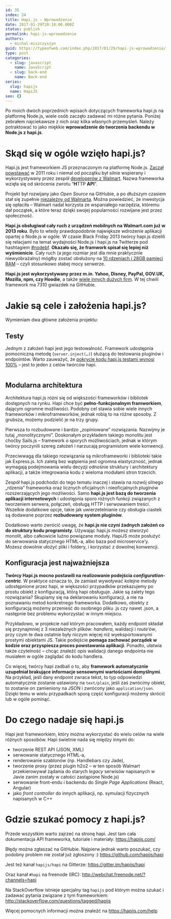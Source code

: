 ```yaml
---
id: 35
index: 24
title: Hapi.js – Wprowadzenie
date: 2017-01-29T20:18:00.000Z
status: publish
permalink: hapi-js-wprowadzenie
authors:
  - michal-miszczyszyn
guid: https://typeofweb.com/index.php/2017/01/29/hapi-js-wprowadzenie/
type: post
categories:
  - slug: javascript
    name: JavaScript
  - slug: back-end
    name: Back-end
series:
  slug: hapijs
  name: HapiJS
seo: {}
---
```


<p>Po moich dwóch poprzednich wpisach dotyczących frameworka hapi.js na platformę Node.js, wiele osób zaczęło zadawać mi różne pytania. Poniżej zebrałem najciekawsze z nich oraz kilka własnych przemyśleń. Należy potraktować to jako miękkie <strong>wprowadzenie do tworzenia backendu w Node.js z hapi.js</strong>.</p>

<h1 id="skdsiwoglewziohapijs">Skąd się w ogóle wzięło hapi.js?</h1>

<p>Hapi.js jest frameworkiem JS przeznaczonym na platformę Node.js.  <a href="https://github.com/hapijs/hapi/commit/1c4f07037a5812cec749ed802436fe3c2420f488">Zaczął powstawać</a> w 2011 roku i niemal od początku był silnie wspierany i wykorzystywany przez zespół <a href="https://hueniverse.com/2012/12/20/hapi-a-prologue/">developerów z Walmart</a>. Nazwa frameworka wzięła się od skrócenia zwrotu “<strong>H</strong>TTP <strong>API</strong>”.</p>

<p>Projekt był rozwijany jako <em>Open Source</em> na GitHubie, a po dłuższym czasiem stał się zupełnie <a href="https://hueniverse.com/2015/03/17/on-leaving-walmart/">niezależny od Walmarta</a>. Można powiedzieć, że inwestycja się opłaciła – Walmart nadal korzysta ze wspaniałego narzędzia, któremu dał początek, a które teraz dzięki swojej popularności rozwijane jest przez społeczność.</p>

<p><strong>Hapi.js obsługiwał cały ruch z urządzeń mobilnych na Walmart.com już w 2013 roku</strong>. Było to wtedy prawdopodobnie największe wdrożenie aplikacji opartej o Node.js w ogóle. W czasie Black Friday 2013 twórcy hapi.js dzielili się relacjami na temat wydajności Node.js i hapi.js na Twitterze pod hashtagiem <a href="https://twitter.com/search?q=%23nodebf%20%40eranhammer">#nodebf</a>. <strong>Okazało się, że framwork spisał się lepiej niż wyśmienicie</strong>. Cały ruch (a jego rozmiar jest dla mnie praktycznie niewyobrażalny) mógłby zostać obsłużony na <a href="https://github.com/hapijs/hapi/issues/1326#issuecomment-32313454">10 rdzeniach i 28GB pamięci RAM</a> – czyli stosunkowo słabej mocy serwerze.</p>

<p><strong>Hapi.js jest wykorzystywany przez m.in. Yahoo, Disney, PayPal, GOV.UK, Mozilla, npm, czy Hoodie</strong>, a także <a href="https://hapijs.com/community">wiele innych dużych firm</a>. W tej chwili framework ma 7310 gwiazdek na GitHubie.</p>

<h1 id="jakiesceleizaoeniahapijs">Jakie są cele i założenia hapi.js?</h1>

<p>Wymieniam dwa główne założenia projektu:</p>

<h2 id="testy">Testy</h2>

<p>Jednym z założeń hapi jest jego testowalność. Framework udostępnia pomocniczną metodę (<code>server.inject(…)</code>) służącą do testowania pluginów i endpointów. Warto zauważyć, że <a href="https://travis-ci.org/hapijs/hapi/jobs/189943204">pokrycie kodu hapi.js testami wynosi 100%</a> – jest to jeden z celów twórców hapi.</p>

<p><img src="/content/images/2017/01/Screenshot-2017-01-29-23.48.11.png" alt="" /></p>

<h2 id="modularnaarchitektura">Modularna architektura</h2>

<p>Architektura hapi.js różni się od większości frameworków i bibliotek dostępnych na rynku. Hapi chce być <strong>pełno-funkcjonalnym framworkiem</strong>, dającym ogromne możliwości. Podobny cel stawia sobie wiele innych frameworków i mikroframeworków, jednak robią to na różne sposoby. Z grubsza, możemy podzielić je na trzy grupy.</p>

<p>Pierwsza to rozbudowane i bardzo „zopiniowane” rozwiązania. Nazwijmy je tutaj „monolitycznymi”. Doskonałym przykładem takiego monolitu jest choćby Sails.js – framework o sporych możliwościach, jednak w którym twórcy poczynili szereg założeń i narzucają programistom wiele konwencji.</p>

<p>Przeciwwagą dla takiego rozwiązania są mikroframeworki i biblioteki takie jak Express.js. Ich zaletą bez wątpienia jest ogromna elastyczność, jednak wymagają podejmowania wielu decyzji odnośnie struktury i architektury aplikacji, a także integrowania kodu z wieloma modułami stron trzecich.</p>

<p>Zespół hapi.js podchodzi do tego tematu inaczej i stawia na rozwój silnego „rdzenia” frameworka oraz licznych oficjalnych i nieoficjalnych pluginów rozszerzających jego możliwości. Samo <strong>hapi.js jest bazą do tworzenia aplikacji internetowych</strong> i udostępnia sporo różnych funkcji związanych z tworzeniem serwera, połączeń, obsługą HTTP i serwowaniem treści. Wszelkie dodatkowe opcje, takie jak uwierzetelnianie czy obsługia ciastek są dodawane poprzez <strong>rozbudowany system pluginów</strong>.</p>

<p>Dodatkowo warto zwrócić uwagę, że <strong>hapi.js nie czyni żadnych założeń co do struktury kodu programisty</strong>. Używając hapi.js możesz stworzyć monolit, albo całkowicie luźno powiązane moduły.  HapiJS może posłużyć do serwowania statycznego HTML-a, albo baza pod microservice’y. Możesz dowolnie ułożyć pliki i foldery, i korzystać z dowolnej konwencji.</p>

<h2 id="konfiguracjajestnajwaniejsza">Konfiguracja jest najważniejsza</h2>

<p><strong>Twórcy Hapi.js mocno postawili na realizowanie podejścia <em>configuration-centric</em></strong>. W praktyce oznacza to, że zamiast wywoływać kolejne metody udostępnione przez hapi, w większości przypadków przekazujemy po prostu obiekt z konfiguracją, którą hapi obsługuje. Jakie są zalety tego rozwiązania? Skupiamy się na deklarowaniu konfiguracji, a nie na poznawaniu metod konkretnego frameworka. Dodatkowo, obiekty z konfiguracją możemy przenieść do osobnego pliku .js czy nawet .json, a następnie bez problemu wykorzystać w innym miejscu.</p>

<p>Przykładowo, w projekcie nad którym pracowałem, każdy endpoint składał się przynajmniej z 3 niezależnych plików: <em>handlera</em>, walidacji i <em>route’ów</em>, przy czym te dwa ostatnie były niczym więcej niż wyeksportowanymi prostymi obiektami JS. Takie podejście <strong>pomaga zachować porządek w kodzie oraz przyspiesza proces powstawania aplikacji</strong>. Ponadto, ułatwia także czytelność – chcąc znaleźć opis walidacji danego endpointa nie musiałem w ogóle zaglądać do kodu handlera.</p>

<p>Co więcej, twórcy hapi zadbali o to, aby <strong>framework automatycznie uzupełniał brakujące informacje sensownymi wartościami domyślnymi</strong>. Na przykład, jeśli dany endpoint zwraca tekst, to typ odpowiedzi automatycznie zostanie ustawiony na <code>text/plain</code>, jeśli zaś zwrócimy obiekt, to zostanie on zamieniony na JSON i zwrócony jako <code>application/json</code>. Dzięki temu w wielu przypadkach sporą część konfiguracji możemy skrócić lub w ogóle pominąć.</p>

<h1 id="doczegonadajesihapijs">Do czego nadaje się hapi.js</h1>

<p>Hapi jest frameworkiem, który można wykorzystać do wielu celów na wiele różnych sposobów. Hapi świetnie nada się między innymi do:</p>

<ul>
<li>tworzenie REST API (JSON, XML)</li>
<li>serwowanie statycznego HTML-a,</li>
<li>renderowanie szablonów (np. Handlebars czy Jade),</li>
<li>tworzenie proxy (przez plugin h2o2 – w ten sposób Walmart przekierowywał żądania do starych <em>legacy</em> serwisów napisanych w Javie zanim zostały w całości zastąpione Node.js)</li>
<li>serwowanie front-endu i backendu do <em>Single Page Applications</em> (React, Angular)</li>
<li>jako <em>front controller</em> do innych aplikacji, np. symulacji fizycznych napisanych w C++</li>
</ul>

<h1 id="gdzieszukapomocyzhapijs">Gdzie szukać pomocy z hapi.js?</h1>

<p>Przede wszystkim warto zajrzeć na stronę hapi. Jest tam cała dokumentacja API frameworka, tutoriale i materiały: <a href="https://hapijs.com/">https://hapijs.com/</a> </p>

<p>Błędy można zgłaszać na GitHubie. Najpierw jednak warto poszukać, czy podobny problem nie został już zgłoszony :) <a href="https://github.com/hapijs/hapi">https://github.com/hapijs/hapi</a></p>

<p>Jest też kanał <code>hapijs/hapi</code> na Gitterze: <a href="https://gitter.im/hapijs/hapi">https://gitter.im/hapijs/hapi</a></p>

<p>Oraz kanał <code>#hapi</code> na freenode (IRC): <a href="http://webchat.freenode.net/?channels=hapi">http://webchat.freenode.net/?channels=hapi</a></p>

<p>Na StackOverflow istnieje specjalny tag <code>hapijs</code> pod którym można szukać i zadawać pytania związane z tym frameworkiem: <a href="http://stackoverflow.com/questions/tagged/hapijs">http://stackoverflow.com/questions/tagged/hapijs</a></p>

<p>Więcej pomocnych informacji można znaleźć na <a href="https://hapijs.com/help">https://hapijs.com/help</a></p>
